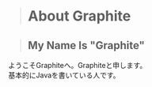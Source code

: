 > # About Graphite

> ## My Name Is **"Graphite"**

ようこそGraphiteへ。Graphiteと申します。<br />
基本的にJavaを書いている人です。
